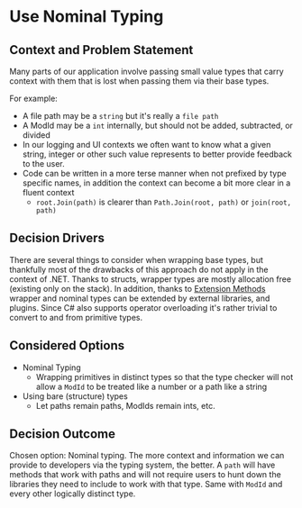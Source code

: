 ﻿# Use Nominal Typing

## Context and Problem Statement

Many parts of our application involve passing small value types that carry context with them that is lost when passing them via their base types. 

For example:
  * A file path may be a `string` but it's really a `file path`
  * A ModId may be a `int` internally, but should not be added, subtracted, or divided
  * In our logging and UI contexts we often want to know what a given string, integer or other such value represents to better provide feedback to the user.
  * Code can be written in a more terse manner when not prefixed by type specific names, in addition the context can become a bit more clear in a fluent context
    * `root.Join(path)` is clearer than `Path.Join(root, path)` or `join(root, path)` 

## Decision Drivers

There are several things to consider when wrapping base types, but thankfully most of the drawbacks
of this approach do not apply in the context of .NET. Thanks to structs, wrapper types are mostly allocation free
(existing only on the stack). In addition, thanks to [Extension Methods](https://learn.microsoft.com/en-us/dotnet/csharp/programming-guide/classes-and-structs/extension-methods)
wrapper and nominal types can be extended by external libraries, and plugins. Since C# also supports 
operator overloading it's rather trivial to convert to and from primitive types. 

## Considered Options

* Nominal Typing
  * Wrapping primitives in distinct types so that the type checker will not allow a `ModId` to be treated like a number or a path like a string
* Using bare (structure) types
  * Let paths remain paths, ModIds remain ints, etc.  

## Decision Outcome

Chosen option: Nominal typing. The more context and information we can provide to developers via the typing system, the better. A `path` will have methods that work with paths and will
not require users to hunt down the libraries they need to include to work with that type. Same with `ModId` and every other logically distinct type.
